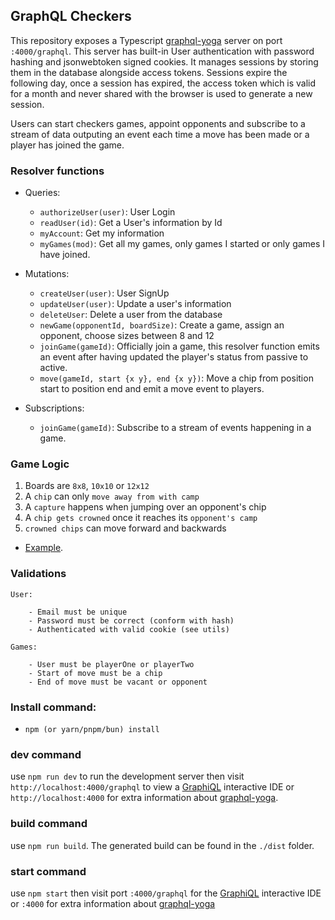 ## GraphQL Checkers

This repository exposes a Typescript [graphql-yoga](https://github.com/dotansimha/graphql-yoga) server on port `:4000/graphql`. This server has built-in User authentication with password hashing and jsonwebtoken signed cookies. It manages sessions by storing them in the database alongside access tokens. Sessions expire the following day, once a session has expired, the access token which is valid for a month and never shared with the browser is used to generate a new session.

Users can start checkers games, appoint opponents and subscribe to a stream of data outputing an event each time a move has been made or a player has joined the game.

### Resolver functions

* Queries:
    - `authorizeUser(user)`: User Login
    - `readUser(id)`: Get a User's information by Id
    - `myAccount`: Get my information
    - `myGames(mod)`: Get all my games, only games I started or only games I have joined.
* Mutations:
    - `createUser(user)`: User SignUp
    - `updateUser(user)`: Update a user's information
    - `deleteUser`: Delete a user from the database
    - `newGame(opponentId, boardSize)`: Create a game, assign an opponent, choose sizes between 8 and 12
    - `joinGame(gameId)`: Officially join a game, this resolver function emits an event after having updated the player's status from passive to active.
    - `move(gameId, start {x y}, end {x y})`: Move a chip from position start to position end and emit a move event to players.

* Subscriptions:
    - `joinGame(gameId)`: Subscribe to a stream of events happening in a game.

### Game Logic

1. Boards are `8x8`, `10x10` or `12x12`
2. A `chip` can only `move away from with camp`
3. A `capture` happens when jumping over an opponent's chip
4. A `chip gets crowned` once it reaches its `opponent's camp`
5. `crowned chips` can move forward and backwards
- [Example](https://serious-checkers.vercel.app).

### Validations
    User:
        
        - Email must be unique
        - Password must be correct (conform with hash)
        - Authenticated with valid cookie (see utils)

    Games:

        - User must be playerOne or playerTwo
        - Start of move must be a chip
        - End of move must be vacant or opponent

### Install command:
- `npm (or yarn/pnpm/bun) install`
### dev command


use `npm run dev` to run the development server then visit `http://localhost:4000/graphql` to view a [GraphiQL](https://github.com/graphql/graphiql) interactive IDE or `http://localhost:4000` for extra information about [graphql-yoga](https://github.com/dotansimha/graphql-yoga).

### build command

use `npm run build`. The generated build can be found in the `./dist` folder.

### start command

use `npm start` then visit port `:4000/graphql` for the [GraphiQL](https://github.com/graphql/graphiql) interactive IDE or `:4000` for extra information about [graphql-yoga](https://github.com/dotansimha/graphql-yoga)

